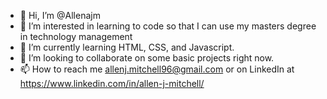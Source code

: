 - 👋 Hi, I’m @Allenajm
- 👀 I’m interested in learning to code so that I can use my masters degree in technology management  
- 🌱 I’m currently learning HTML, CSS, and Javascript.
- 💞️ I’m looking to collaborate on some basic projects right now.
- 📫 How to reach me allenj.mitchell96@gmail.com or on LinkedIn at https://www.linkedin.com/in/allen-j-mitchell/

<!---
Allenajm/Allenajm is a ✨ special ✨ repository because its `README.md` (this file) appears on your GitHub profile.
You can click the Preview link to take a look at your changes.
--->
